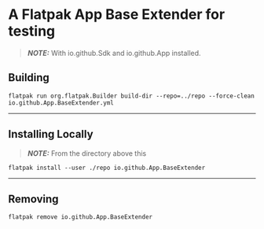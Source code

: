 # A Flatpak App Base Extender for testing
> **_NOTE:_**  With io.github.Sdk and io.github.App installed.
## Building
```console
flatpak run org.flatpak.Builder build-dir --repo=../repo --force-clean io.github.App.BaseExtender.yml
```
---
## Installing Locally
> **_NOTE:_**  From the directory above this
```console
flatpak install --user ./repo io.github.App.BaseExtender
```
---
## Removing
```console
flatpak remove io.github.App.BaseExtender
```
